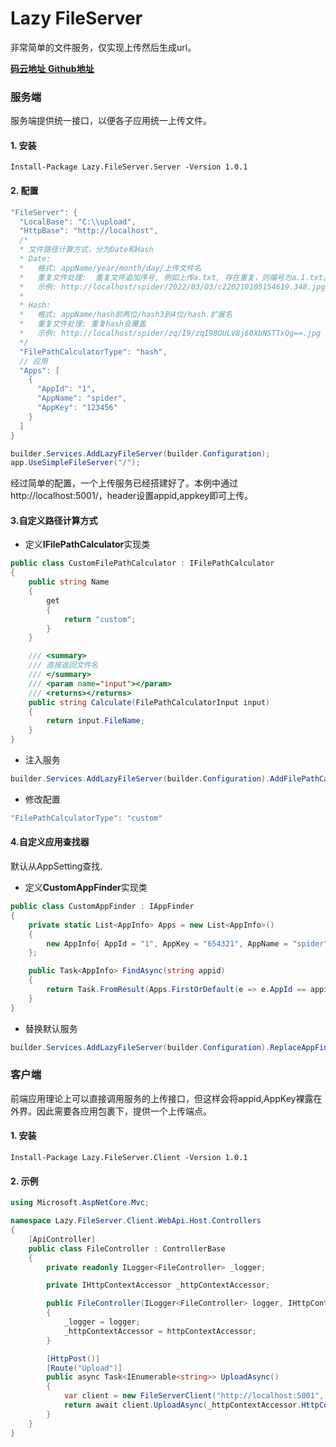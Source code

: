 # Lazy FileServer
非常简单的文件服务，仅实现上传然后生成url。

[ **码云地址** ](https://gitee.com/pojianbing/lazy-fileserver)
[ **Github地址** ](https://github.com/pojianbing/lazy-fileserver)

### 服务端
服务端提供统一接口，以便各子应用统一上传文件。

#### 1. 安装
```
Install-Package Lazy.FileServer.Server -Version 1.0.1
```

#### 2. 配置
``` c#
"FileServer": {
  "LocalBase": "C:\\upload",
  "HttpBase": "http://localhost",
  /*
  * 文件路径计算方式，分为Date和Hash
  * Date:
  *   格式: appName/year/month/day/上传文件名
  *   重复文件处理:  重复文件追加序号, 例如上传a.txt, 存在重复，则编号为a.1.txt。 再次上传则为a.2.txt
  *   示例: http://localhost/spider/2022/03/03/c220210105154619.348.jpg
  *
  * Hash:
  *   格式: appName/hash前两位/hash3到4位/hash.扩展名
  *   重复文件处理: 重复hash会覆盖
  *   示例: http://localhost/spider/zq/I9/zqI98OULV8j60XbNSTTxQg==.jpg
  */
  "FilePathCalculatorType": "hash",
  // 应用
  "Apps": [
    {
      "AppId": "1",
      "AppName": "spider",
      "AppKey": "123456"
    }
  ]
}
```

``` c#
builder.Services.AddLazyFileServer(builder.Configuration);
app.UseSimpleFileServer("/");
```

经过简单的配置，一个上传服务已经搭建好了。本例中通过http://localhost:5001/，header设置appid,appkey即可上传。

#### 3.自定义路径计算方式

- 定义**IFilePathCalculator**实现类
``` c#
public class CustomFilePathCalculator : IFilePathCalculator
{
    public string Name
    {
        get
        {
            return "custom";
        }
    }

    /// <summary>
    /// 直接返回文件名
    /// </summary>
    /// <param name="input"></param>
    /// <returns></returns>
    public string Calculate(FilePathCalculatorInput input)
    {
        return input.FileName;
    }
}
```

- 注入服务
``` c#
builder.Services.AddLazyFileServer(builder.Configuration).AddFilePathCalculator<CustomFilePathCalculator>();
```

- 修改配置
``` c#
"FilePathCalculatorType": "custom"
```

#### 4.自定义应用查找器
默认从AppSetting查找.

- 定义**CustomAppFinder**实现类
``` c#
public class CustomAppFinder : IAppFinder
{
    private static List<AppInfo> Apps = new List<AppInfo>()
    {
        new AppInfo{ AppId = "1", AppKey = "654321", AppName = "spider" }
    };

    public Task<AppInfo> FindAsync(string appid)
    {
        return Task.FromResult(Apps.FirstOrDefault(e => e.AppId == appid));
    }
}
```

- 替换默认服务
``` c#
builder.Services.AddLazyFileServer(builder.Configuration).ReplaceAppFinder<CustomAppFinder>();
```

### 客户端
前端应用理论上可以直接调用服务的上传接口，但这样会将appid,AppKey裸露在外界。因此需要各应用包裹下，提供一个上传端点。

#### 1. 安装
```
Install-Package Lazy.FileServer.Client -Version 1.0.1
```

#### 2. 示例

``` c#
using Microsoft.AspNetCore.Mvc;

namespace Lazy.FileServer.Client.WebApi.Host.Controllers
{
    [ApiController]
    public class FileController : ControllerBase
    {
        private readonly ILogger<FileController> _logger;

        private IHttpContextAccessor _httpContextAccessor;

        public FileController(ILogger<FileController> logger, IHttpContextAccessor httpContextAccessor)
        {
            _logger = logger;
            _httpContextAccessor = httpContextAccessor;
        }

        [HttpPost()]
        [Route("Upload")]
        public async Task<IEnumerable<string>> UploadAsync()
        {
            var client = new FileServerClient("http://localhost:5001", "1", "123456");
            return await client.UploadAsync(_httpContextAccessor.HttpContext);
        }
    }
}
```
